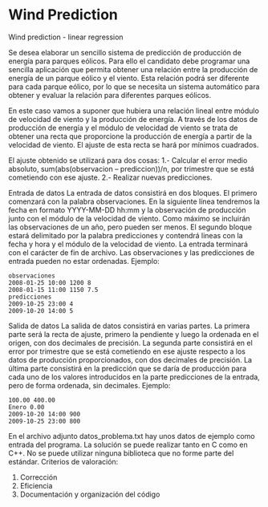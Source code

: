 Wind Prediction 
==============

Wind prediction - linear regression

Se desea elaborar un sencillo sistema de predicción de producción de energía para parques eólicos. Para ello el candidato debe programar una sencilla aplicación que permita obtener una relación entre la producción de energía de un parque eólico y el viento. Esta relación podrá ser diferente para cada parque eólico, por lo que se necesita un sistema automático para obtener y evaluar la relación para diferentes parques eólicos.

En este caso vamos a suponer que hubiera una relación lineal entre módulo de velocidad de viento y la producción de energía. A través de los datos de producción de energía y el módulo de velocidad de viento se trata de obtener una recta que proporcione la producción de energía a partir de la velocidad de viento. El ajuste de esta recta se hará por mínimos cuadrados.

El ajuste obtenido se utilizará para dos cosas:
1.- Calcular el error medio absoluto, sum(abs(observacion – prediccion))/n, por trimestre que se
está cometiendo con ese ajuste.
2.- Realizar nuevas predicciones.

Entrada de datos
La entrada de datos consistirá en dos bloques. El primero comenzará con la palabra observaciones. En la siguiente línea tendremos la fecha en formato YYYY-MM-DD hh:mm y la observación de producción junto con el módulo de la velocidad de viento. Como máximo se incluirán las observaciones de un año, pero pueden ser menos. El segundo bloque estará delimitado por la palabra predicciones y contendrá lineas con la fecha y hora y el módulo de la velocidad de
viento. La entrada terminará con el carácter de fin de archivo. Las observaciones y las predicciones de entrada pueden no estar ordenadas. Ejemplo:

```
observaciones
2008-01-25 10:00 1200 8
2008-01-15 11:00 1150 7.5
predicciones
2009-10-25 23:00 4
2009-10-20 14:00 5
```

Salida de datos
La salida de datos consistirá en varias partes. La primera parte será la recta de ajuste, primero la pendiente y luego la ordenada en el origen, con dos decimales de precisión. La segunda parte consistirá en el error por trimestre que se está cometiendo en ese ajuste respecto a los datos de producción proporcionados, con dos decimales de precisión. La última parte consistirá en la predicción que se daría de producción para cada uno de los valores introducidos en la parte predicciones de la entrada, pero de forma ordenada, sin decimales. Ejemplo:

```
100.00 400.00
Enero 0.00
2009-10-20 14:00 900
2009-10-25 23:00 800
```

En el archivo adjunto datos_problema.txt hay unos datos de ejemplo como entrada del programa.
La solución se puede realizar tanto en C como en C++. No se puede utilizar ninguna biblioteca
que no forme parte del estándar.
Criterios de valoración:
1. Corrección
2. Eficiencia
3. Documentación y organización del código
